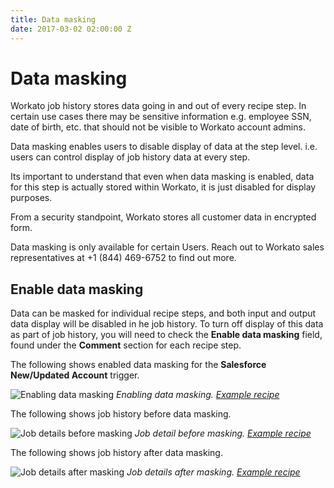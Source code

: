 ```yaml
---
title: Data masking
date: 2017-03-02 02:00:00 Z
---
```


# Data masking
Workato job history stores data going in and out of every recipe step. In certain use cases there may be sensitive information e.g. employee SSN, date of birth, etc. that should not be visible to Workato account admins.

Data masking enables users to disable display of data at the step level. i.e. users can control display of job history data at every step.

Its important to understand that even when data masking is enabled, data for this step is actually stored within Workato, it is just disabled for display purposes.

From a security standpoint, Workato stores all customer data in encrypted form.

Data masking is only available for certain Users. Reach out to Workato sales representatives at +1 (844) 469-6752 to find out more.

## Enable data masking
Data can be masked for individual recipe steps, and both input and output data display will be disabled in he job history. To turn off display of this data as part of job history, you will need to check the **Enable data masking** field, found under the **Comment** section for each recipe step.

The following shows enabled data masking for the **Salesforce New/Updated Account** trigger.

![Enabling data masking](~@img/features/data-masking/enabling-data-masking.gif)
*Enabling data masking. [Example recipe](https://www.workato.com/recipes/480360)*

The following shows job history before data masking.

![Job details before masking](~@img/features/data-masking/job-details-before-masking.gif)
*Job detail before masking. [Example recipe](https://www.workato.com/recipes/480360)*

The following shows job history after data masking.

![Job details after masking](~@img/features/data-masking/job-details-after-masking.gif)
*Job details after masking. [Example recipe](https://www.workato.com/recipes/480360)*
